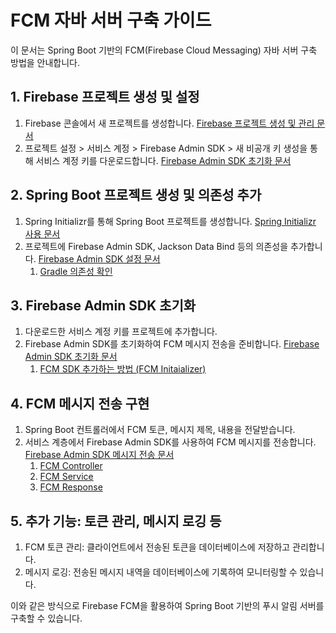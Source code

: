 # FCM 자바 서버 구축 가이드

이 문서는 Spring Boot 기반의 FCM(Firebase Cloud Messaging) 자바 서버 구축 방법을 안내합니다.

## 1. Firebase 프로젝트 생성 및 설정

1. Firebase 콘솔에서 새 프로젝트를 생성합니다. [Firebase 프로젝트 생성 및 관리 문서](https://firebase.google.com/docs/projects/learn-more?hl=ko)
2. 프로젝트 설정 > 서비스 계정 > Firebase Admin SDK > 새 비공개 키 생성을 통해 서비스 계정 키를 다운로드합니다. [Firebase Admin SDK 초기화 문서](https://firebase.google.com/docs/admin/setup?hl=ko#initialize-sdk)

## 2. Spring Boot 프로젝트 생성 및 의존성 추가

1. Spring Initializr를 통해 Spring Boot 프로젝트를 생성합니다. [Spring Initializr 사용 문서](https://start.spring.io/)
2. 프로젝트에 Firebase Admin SDK, Jackson Data Bind 등의 의존성을 추가합니다. [Firebase Admin SDK 설정 문서](https://firebase.google.com/docs/admin/setup?hl=ko#initialize-sdk)
   1. [Gradle 의존성 확인](/Users/jaeyoung/IdeaProjects/wabpush/build.gradle)
   
## 3. Firebase Admin SDK 초기화

1. 다운로드한 서비스 계정 키를 프로젝트에 추가합니다.
2. Firebase Admin SDK를 초기화하여 FCM 메시지 전송을 준비합니다. [Firebase Admin SDK 초기화 문서](https://firebase.google.com/docs/admin/setup?hl=ko#initialize-sdk)
   1. [FCM SDK 추가하는 방법 (FCM Initaializer)](/Users/jaeyoung/IdeaProjects/wabpush/src/main/java/toy/project/wabpush/init/FCMInitializer.java)
## 4. FCM 메시지 전송 구현

1. Spring Boot 컨트롤러에서 FCM 토큰, 메시지 제목, 내용을 전달받습니다.
2. 서비스 계층에서 Firebase Admin SDK를 사용하여 FCM 메시지를 전송합니다. [Firebase Admin SDK 메시지 전송 문서](https://firebase.google.com/docs/cloud-messaging/admin/send-messages?hl=ko)
    1. [FCM Controller](/Users/jaeyoung/IdeaProjects/wabpush/src/main/java/toy/project/wabpush/controller/FcmController.java)
   2. [FCM Service](/Users/jaeyoung/IdeaProjects/wabpush/src/main/java/toy/project/wabpush/service/fcm/impl/FCM_ServiceImpl.java)
   3. [FCM Response](/Users/jaeyoung/IdeaProjects/wabpush/src/main/java/toy/project/wabpush/dto/fcm/FcmResponse.java)
## 5. 추가 기능: 토큰 관리, 메시지 로깅 등
1. FCM 토큰 관리: 클라이언트에서 전송된 토큰을 데이터베이스에 저장하고 관리합니다.
2. 메시지 로깅: 전송된 메시지 내역을 데이터베이스에 기록하여 모니터링할 수 있습니다.

이와 같은 방식으로 Firebase FCM을 활용하여 Spring Boot 기반의 푸시 알림 서버를 구축할 수 있습니다.
